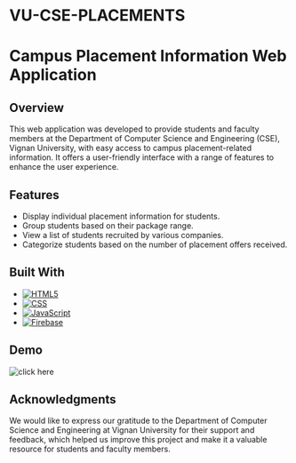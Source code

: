 # VU-CSE-PLACEMENTS
# Campus Placement Information Web Application


## Overview

This web application was developed to provide students and faculty members at the Department of Computer Science and Engineering (CSE), Vignan University, with easy access to campus placement-related information. It offers a user-friendly interface with a range of features to enhance the user experience.

## Features

- Display individual placement information for students.
- Group students based on their package range.
- View a list of students recruited by various companies.
- Categorize students based on the number of placement offers received.

## Built With

* [![HTML5](https://img.shields.io/badge/HTML5-E34F26?style=for-the-badge&logo=html5&logoColor=white)](https://developer.mozilla.org/en-US/docs/Web/HTML)
* [![CSS](https://img.shields.io/badge/CSS-1572B6?style=for-the-badge&logo=css3&logoColor=white)](https://developer.mozilla.org/en-US/docs/Web/CSS)
* [![JavaScript](https://img.shields.io/badge/JavaScript-F7DF1E?style=for-the-badge&logo=javascript&logoColor=black)](https://developer.mozilla.org/en-US/docs/Web/JavaScript)
* [![Firebase](https://img.shields.io/badge/Firebase-FFCA28?style=for-the-badge&logo=firebase&logoColor=black)](https://firebase.google.com/)


## Demo

![click here](https://cutt.ly/cseplacements)

## Acknowledgments

We would like to express our gratitude to the Department of Computer Science and Engineering at Vignan University for their support and feedback, which helped us improve this project and make it a valuable resource for students and faculty members.

